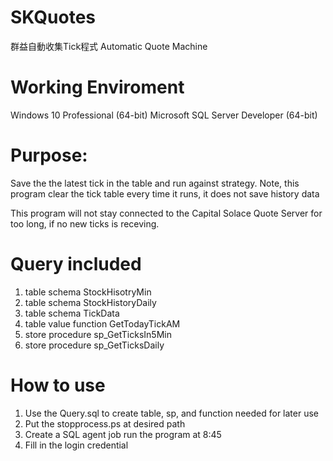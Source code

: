 # SKQuotes
群益自動收集Tick程式 Automatic Quote Machine

# Working Enviroment 
Windows 10 Professional (64-bit)
Microsoft SQL Server Developer (64-bit)

# Purpose:
Save the the latest tick in the table and run against strategy. Note, this program clear the tick table every time it runs,
it does not save history data

This program will not stay connected to the Capital Solace Quote Server for too long, if no new ticks is receving. 

# Query included
1. table schema StockHisotryMin
2. table schema StockHistoryDaily
3. table schema TickData
4. table value function GetTodayTickAM
5. store procedure sp_GetTicksIn5Min
6. store procedure sp_GetTicksDaily


# How to use
1. Use the Query.sql to create table, sp, and function needed for later use
2. Put the stopprocess.ps at desired path
3. Create a SQL agent job run the program at 8:45
4. Fill in the login credential

